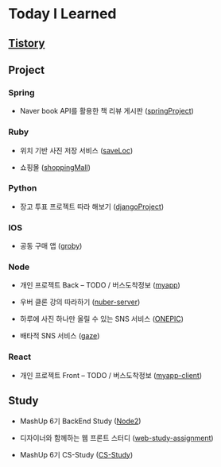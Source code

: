 # Today I Learned

## [Tistory](https://yuni-q.tistory.com/)  

## Project

### Spring
- Naver book API를 활용한 책 리뷰 게시판 ([springProject](https://github.com/Yuni-Q/individual_project_springProject))  

### Ruby
- 위치 기반 사진 저장 서비스 ([saveLoc](https://github.com/Yuni-Q/team_project_saveLoc))  

- 쇼핑몰 ([shoppingMall](https://github.com/Yuni-Q/team_project_shoppingMall))  

### Python
- 장고 투표 프로젝트 따라 해보기  ([djangoProject](https://github.com/Yuni-Q/individual_project_djangoProject))  

### IOS
- 공동 구매 앱 ([groby](https://github.com/Yuni-Q/groby-iOS))  

### Node
- 개인 프로젝트 Back – TODO / 버스도착정보 ([myapp](https://github.com/Yuni-Q/myapp))  

- 우버 클론 강의 따라하기 ([nuber-server](https://github.com/Yuni-Q/nuber-server))  

- 하루에 사진 하나만 올릴 수 있는 SNS 서비스 ([ONEPIC](https://github.com/mash-up-kr/ONEPIC-Backend))  

- 배타적 SNS 서비스 ([gaze](https://github.com/gaze3/Backend))  

### React
- 개인 프로젝트 Front – TODO / 버스도착정보 ([myapp-client](https://github.com/Yuni-Q/myapp-client))   

## Study
- MashUp 6기 BackEnd Study ([Node2](https://github.com/Mash-UP-BACKEND-6th/Node2))  

- 디자이너와 함께하는 웹 프론트 스터디 ([web-study-assignment](https://github.com/Yuni-Q/web-study-assignment))  

- MashUp 6기 CS-Study ([CS-Study](https://github.com/Mash-UP-BACKEND-6th/CS-Study))

